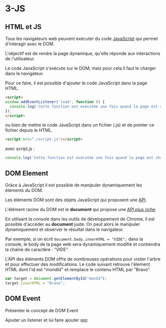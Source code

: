# 3-JS

## HTML et JS

Tous les navigateurs web peuvent exécuter du code [JavaScript](./JavaScript.md) qui permet d'interagir avec le DOM.

L'objectif est de rendre la page dynamique, qu'elle réponde aux interactions de l'utilisateur.

Le code JavaScript s'exécute sur le DOM, mais pour cela il faut le charger dans le navigateur.

Pour ce faire, il est possible d'ajouter le code JavaScript dans la page HTML.

```html
<script>
window.addEventListener('load', function () {
  console.log('Cette fonction est exécutée une fois quand la page est chargée.');
});
</script>
```

ou bien de mettre le code JavaScript dans un fichier (.js) et de pointer ce fichier depuis le HTML.

```html
<script src="./script.js"></script>
```

avec script.js :

```javascript
console.log('Cette fonction est exécutée une fois quand la page est chargée.');
```

## DOM Element

Grâce à JavaScript il est possible de manipuler dynamiquement les éléments du DOM.

Les éléments DOM sont des objets JavaScript qui proposent une [API](https://www.w3schools.com/jsref/dom_obj_all.asp).

L'élément racine du DOM est le **document** qui propose une [API plus riche](https://www.w3schools.com/jsref/dom_obj_document.asp).

En utilisant la console dans les outils de développement de Chrome, il est possible d'accéder au **document** juste.
On peut alors le manipuler dynamiquement et observer le résultat dans le navigateur.

Par exemple, si on écrit ``document.body.innerHTML = "VIDE";`` dans la console, le body de la page web sera dynamiquement modifié et contiendra la chaîne de caractère : "VIDE".

L'API des éléments DOM offre de nombreuses opérations pour visiter l'arbre et pour effectuer des modifications. Le code suivant retrouve l'élement HTML dont l'id est "mondId" et remplace le contenu HTML par "Bravo".

```javascript
var target = document.getElementById("monId");
target.innerHTML = "Bravo";
```

## DOM Event
Présenter le concept de DOM Event

Ajouter un listener et lui faire ajouter qqc 
